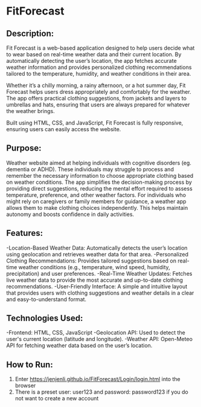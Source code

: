 # FitForecast

## Description: 
Fit Forecast is a web-based application designed to help users decide what to wear based on real-time weather data and their current location. By automatically detecting the user’s location, the app fetches accurate weather information and provides personalized clothing recommendations tailored to the temperature, humidity, and weather conditions in their area.

Whether it’s a chilly morning, a rainy afternoon, or a hot summer day, Fit Forecast helps users dress appropriately and comfortably for the weather. The app offers practical clothing suggestions, from jackets and layers to umbrellas and hats, ensuring that users are always prepared for whatever the weather brings.

Built using HTML, CSS, and JavaScript, Fit Forecast is fully responsive, ensuring users can easily access the website.

## Purpose: 
Weather website aimed at helping individuals with cognitive disorders (eg. dementia or ADHD). These individuals may struggle  to process and remember the necessary information to choose appropriate clothing based on weather conditions. The app simplifies the decision-making process by providing direct suggestions, reducing the mental effort required to assess temperature, preference, and other weather factors. For individuals who might rely on caregivers or family members for guidance, a weather app allows them to make clothing choices independently. This helps maintain autonomy and boosts confidence in daily activities.

## Features: 
-Location-Based Weather Data: Automatically detects the user’s location using geolocation and retrieves weather data for that area.
-Personalized Clothing Recommendations: Provides tailored suggestions based on real-time weather conditions (e.g., temperature, wind speed, humidity, precipitation) and user preferences.
-Real-Time Weather Updates: Fetches live weather data to provide the most accurate and up-to-date clothing recommendations.
-User-Friendly Interface: A simple and intuitive layout that provides users with clothing suggestions and weather details in a clear and easy-to-understand format.

## Technologies Used:
-Frontend: HTML, CSS, JavaScript
-Geolocation API: Used to detect the user's current location (latitude and longitude).
-Weather API: Open-Meteo API for fetching weather data based on the user’s location.

## How to Run: 
  1. Enter https://jenjenli.github.io/FitForecast/Login/login.html into the browser
  2. There is a preset user: user123 and password: password123 if you do not want to create a new account
